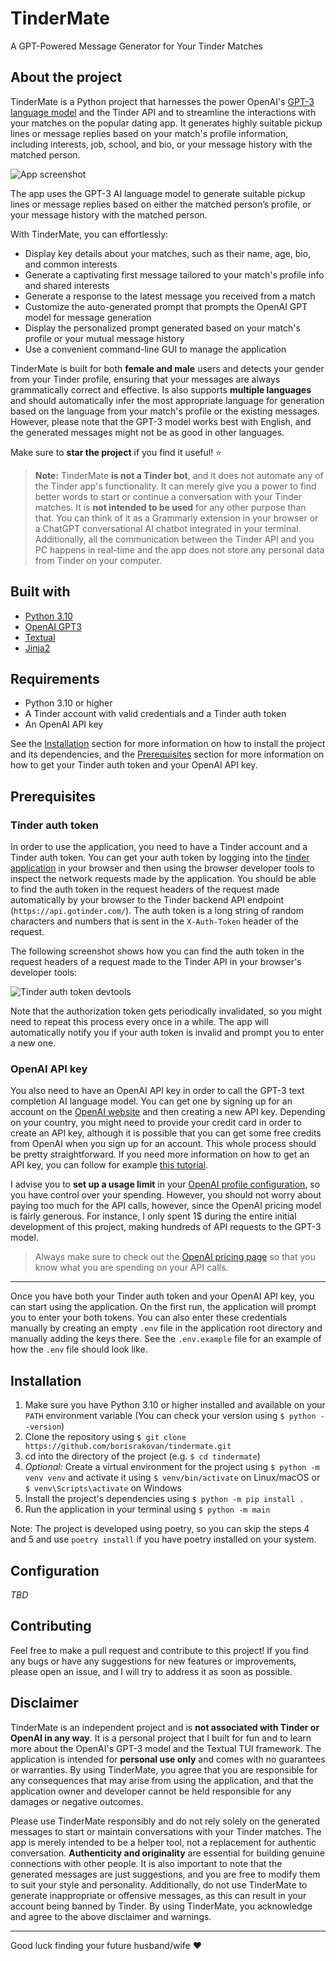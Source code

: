 # TinderMate

A GPT-Powered Message Generator for Your Tinder Matches

## About the project

TinderMate is a Python project that harnesses the power OpenAI's [GPT-3 language model](https://en.wikipedia.org/wiki/GPT-3)
and the Tinder API and to streamline the interactions with your matches on the popular dating app. It generates highly suitable pickup lines or message replies
based on your match's profile information, including interests, job, school, and bio, or your message history with the matched person.

![App screenshot](docs/images/app_screenshot_1.png "App screenshot")

The app uses the GPT-3 AI language model to generate suitable pickup lines or message replies based on either the matched person’s profile, or your message history with the matched person.

With TinderMate, you can effortlessly:
- Display key details about your matches, such as their name, age, bio, and common interests
- Generate a captivating first message tailored to your match's profile info and shared interests
- Generate a response to the latest message you received from a match
- Customize the auto-generated prompt that prompts the OpenAI GPT model for message generation
- Display the personalized prompt generated based on your match's profile or your mutual message history
- Use a convenient command-line GUI to manage the application

TinderMate is built for both **female and male** users and detects your gender from your Tinder profile, ensuring that your messages are always grammatically correct and effective.
Is also supports **multiple languages** and should automatically infer the most appropriate language for generation based on the language from your match's profile or the existing messages.
However, please note that the GPT-3 model works best with English, and the generated messages might not be as good in other languages.

Make sure to **star the project** if you find it useful! :star:

> **Note:** TinderMate **is not a Tinder bot**, and it does not automate any of the Tinder app's functionality. It can merely
> give you a power to find better words to start or continue a conversation with your Tinder matches. It is **not intended to be used** for any other purpose than that.
> You can think of it as a Grammarly extension in your browser or a ChatGPT conversational AI chatbot integrated in your terminal.
> Additionally, all the communication between the Tinder API and you PC happens in real-time and the app does not store
> any personal data from Tinder on your computer.

## Built with

- [Python 3.10](https://www.python.org/)
- [OpenAI GPT3](https://openai.com/blog/openai-api/)
- [Textual](https://github.com/textualize/textual/)
- [Jinja2](https://jinja.palletsprojects.com/en/3.0.x/)

## Requirements

- Python 3.10 or higher
- A Tinder account with valid credentials and a Tinder auth token
- An OpenAI API key 

See the [Installation](#installation) section for more information on how to install the project and its dependencies,
and the [Prerequisites](#prerequisites) section for more information on how to get your Tinder auth token and your OpenAI API key.

## Prerequisites

### Tinder auth token

In order to use the application, you need to have a Tinder account and a Tinder auth token. You can get your auth token
by logging into the [tinder application](https://tinder.com/) in your browser and then using the browser developer tools 
to inspect the network requests made by the application. You should be able to find the auth token in the request headers
of the request made automatically by your browser to the Tinder backend API endpoint (`https://api.gotinder.com/`).
The auth token is a long string of random characters and numbers that is sent in the `X-Auth-Token` header of the request.

The following screenshot shows how you can find the auth token in the request headers of a request made to the Tinder API
in your browser's developer tools:

![Tinder auth token devtools](docs/images/tinder_auth_token_devtools.png "Tinder auth token in Chrome devtools")

Note that the authorization token gets periodically invalidated, so you might need to repeat this process every once in a while.
The app will automatically notify you if your auth token is invalid and prompt you to enter a new one.


### OpenAI API key

You also need to have an OpenAI API key in order to call the GPT-3 text completion AI language model.
You can get one by signing up for an account on the [OpenAI website](https://openai.com/) and then creating a new API key.
Depending on your country, you might need to provide your credit card in order to create an API key, although it is possible
that you can get some free credits from OpenAI when you sign up for an account. This whole process should be pretty straightforward.
If you need more information on how to get an API key, you can follow for example
[this tutorial](https://elephas.app/blog/how-to-create-openai-api-keys-cl5c4f21d281431po7k8fgyol0).

I advise you to **set up a usage limit** in your [OpenAI profile configuration](https://platform.openai.com/account/billing/limits),
so you have control over your spending. However, you should not worry about paying too much for the API calls, however, since the OpenAI
pricing model is fairly generous. For instance, I only spent 1$ during the entire initial development of this project, 
making hundreds of API requests to the GPT-3 model.

> Always make sure to check out the [OpenAI pricing page](https://openai.com/api/pricing/) so that you know what you are spending on your API calls.

---

Once you have both your Tinder auth token and your OpenAI API key, you can start using the application. On the first
run, the application will prompt you to enter your both tokens. You can also enter these
credentials manually by creating an empty `.env` file in the application root directory and manually adding the keys
there. See the `.env.example` file for an example of how the `.env` file should look like.

## Installation

1. Make sure you have Python 3.10 or higher installed and available on your `PATH` environment variable
   (You can check your version using `$ python --version`)
2. Clone the repository using `$ git clone https://github.com/borisrakovan/tindermate.git`
3. cd into the directory of the project (e.g. `$ cd tindermate`)
4. *Optional:* Create a virtual environment for the project using `$ python -m venv venv`
and activate it using `$ venv/bin/activate` on Linux/macOS or `$ venv\Scripts\activate` on Windows
5. Install the project's dependencies using `$ python -m pip install .`
6. Run the application in your terminal using `$ python -m main` 

Note: The project is developed using poetry, so you can skip the steps 4 and 5 and use `poetry install` if you have
poetry installed on your system.

## Configuration

*TBD*

## Contributing

Feel free to make a pull request and contribute to this project! If you find any bugs or have any suggestions for new 
features or improvements, please open an issue, and I will try to address it as soon as possible. 

## Disclaimer

TinderMate is an independent project and is **not associated with Tinder or OpenAI in any way**.
It is a personal project that I built for fun and to learn more about the OpenAI's GPT-3 model and the Textual TUI framework. 
The application is intended for **personal use only** and comes with no guarantees or warranties. 
By using TinderMate, you agree that you are responsible for any consequences that may arise from using the application,
and that the application owner and developer cannot be held responsible for any damages or negative outcomes.

Please use TinderMate responsibly and do not rely solely on the generated messages to start or maintain conversations with your Tinder matches.
The app is merely intended to be a helper tool, not a replacement for authentic conversation. **Authenticity and originality** are
essential for building genuine connections with other people. It is also important to note that the generated messages 
are just suggestions, and you are free to modify them to suit your style and personality. Additionally, do not use TinderMate 
to generate inappropriate or offensive messages, as this can result in your account being banned by Tinder. 
By using TinderMate, you acknowledge and agree to the above disclaimer and warnings.

---

Good luck finding your future husband/wife :heart:
